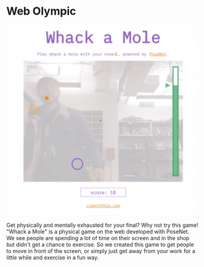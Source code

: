 # Web Olympic

<p align="center">
  <img src="./assets/demo.gif" height="500" />
</p>

Get physically and mentally exhausted for your final? Why not try this game! "Whack a Mole" is a physical game on the web developed with PoseNet. We see people are spending a lot of time on their screen and in the shop but didn't get a chance to exercise. So we created this game to get people to move in front of the screen, or simply just get away from your work for a little while and exercise in a fun way.
